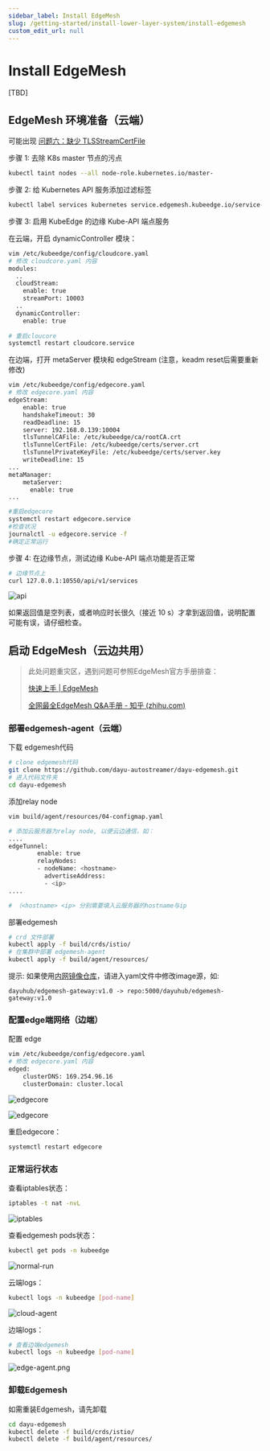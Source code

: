 ```yaml
---
sidebar_label: Install EdgeMesh
slug: /getting-started/install-lower-layer-system/install-edgemesh
custom_edit_url: null
---
```


# Install EdgeMesh

[TBD]

## EdgeMesh 环境准备（云端）


可能出现 [问题六：缺少 TLSStreamCertFile](/docs/getting-started/install-lower-layer-system/faqs#问题六缺少-tlsstreamcertfile)

步骤 1: 去除 K8s master 节点的污点
```bash
kubectl taint nodes --all node-role.kubernetes.io/master-
```

步骤 2: 给 Kubernetes API 服务添加过滤标签
```bash
kubectl label services kubernetes service.edgemesh.kubeedge.io/service-proxy-name=""
```

步骤 3: 启用 KubeEdge 的边缘 Kube-API 端点服务
  
在云端，开启 dynamicController 模块：
```bash
vim /etc/kubeedge/config/cloudcore.yaml
# 修改 cloudcore.yaml 内容
modules:
  ..
  cloudStream:
    enable: true
    streamPort: 10003
  ..
  dynamicController:
    enable: true
    
# 重启cloucore
systemctl restart cloudcore.service
```

在边端，打开 metaServer 模块和 edgeStream (注意，keadm reset后需要重新修改)
```bash
vim /etc/kubeedge/config/edgecore.yaml
# 修改 edgecore.yaml 内容
edgeStream:  
	enable: true  
	handshakeTimeout: 30  
	readDeadline: 15  
	server: 192.168.0.139:10004  
	tlsTunnelCAFile: /etc/kubeedge/ca/rootCA.crt  
	tlsTunnelCertFile: /etc/kubeedge/certs/server.crt  
	tlsTunnelPrivateKeyFile: /etc/kubeedge/certs/server.key  
	writeDeadline: 15
...
metaManager:
    metaServer:
      enable: true
...

#重启edgecore
systemctl restart edgecore.service
#检查状况
journalctl -u edgecore.service -f
#确定正常运行
```

步骤 4: 在边缘节点，测试边缘 Kube-API 端点功能是否正常

```bash
# 边缘节点上
curl 127.0.0.1:10550/api/v1/services
```

![api](/img/install/api.png)

如果返回值是空列表，或者响应时长很久（接近 10 s）才拿到返回值，说明配置可能有误，请仔细检查。

## 启动 EdgeMesh（云边共用）

> 此处问题重灾区，遇到问题可参照EdgeMesh官方手册排查：
> 
> [快速上手 | EdgeMesh](https://edgemesh.netlify.app/zh/guide/#%E6%89%8B%E5%8A%A8%E5%AE%89%E8%A3%85)
> 
> [全网最全EdgeMesh Q&A手册 - 知乎 (zhihu.com)](https://zhuanlan.zhihu.com/p/585749690)

### 部署edgemesh-agent（云端）

下载 edgemesh代码
```bash
# clone edgemesh代码
git clone https://github.com/dayu-autostreamer/dayu-edgemesh.git
# 进入代码文件夹
cd dayu-edgemesh
```

添加relay node
```bash
vim build/agent/resources/04-configmap.yaml

# 添加云服务器为relay node, 以便云边通信，如：
....
edgeTunnel:
        enable: true
        relayNodes:
        - nodeName: <hostname>
          advertiseAddress:
          - <ip>
....

# （<hostname> <ip> 分别需要填入云服务器的hostname与ip
```

部署edgemesh
```bash
# crd 文件部署
kubectl apply -f build/crds/istio/
# 在集群中部署 edgemesh-agent
kubectl apply -f build/agent/resources/
```


提示: 如果使用[内网镜像仓库](/docs/developer-guide/how-to-build/docker-registry/)，请进入yaml文件中修改image源，如:
```
dayuhub/edgemesh-gateway:v1.0 -> repo:5000/dayuhub/edgemesh-gateway:v1.0
```

### 配置edge端网络（边端）
配置 edge
```bash
vim /etc/kubeedge/config/edgecore.yaml
# 修改 edgecore.yaml 内容
edged:
    clusterDNS: 169.254.96.16
    clusterDomain: cluster.local
```

![edgecore](/img/install/edgecore1.png)

![edgecore](/img/install/edgecore2.png)

重启edgecore：
```bash
systemctl restart edgecore
```

### 正常运行状态

查看iptables状态：
```bash
iptables -t nat -nvL
```
![iptables](/img/install/iptables.png)

查看edgemesh pods状态：
```bash
kubectl get pods -n kubeedge
```
![normal-run](/img/install/EdgeMeshNormalRun.jpg)

云端logs：
```bash
kubectl logs -n kubeedge [pod-name]
```
![cloud-agent](/img/install/cloud-agent.png)

边端logs：
```bash
# 查看边端edgemesh
kubectl logs -n kubeedge [pod-name]
```

![edge-agent.png](/img/install/edge-agent.png)


### 卸载Edgemesh

如需重装Edgemesh，请先卸载
```bash
cd dayu-edgemesh
kubectl delete -f build/crds/istio/
kubectl delete -f build/agent/resources/
```

